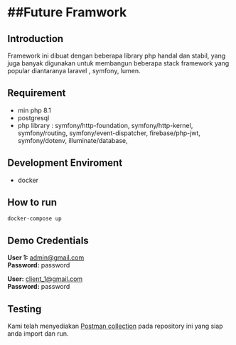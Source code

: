 # ##Future Framwork

## Introduction
Framework ini dibuat dengan beberapa library php handal dan stabil,  yang juga banyak digunakan untuk membangun beberapa stack framework yang popular diantaranya laravel , symfony, lumen.

## Requirement 
- min php 8.1
- postgresql
- php library : symfony/http-foundation, symfony/http-kernel, symfony/routing, symfony/event-dispatcher, firebase/php-jwt, symfony/dotenv, illuminate/database,

## Development Enviroment 
- docker 

## How to run

```
docker-compose up 
```
## Demo Credentials

**User 1:** admin@gmail.com  
**Password:** password

**User:** client_1@gmail.com  
**Password:** password

## Testing 

Kami telah menyediakan  [Postman collection](https://github.com/achmadi/6108d7a9038486c93c2d160d9e859dad/blob/master/future-framework.postman_collection.json) pada repository ini yang siap anda import dan run.